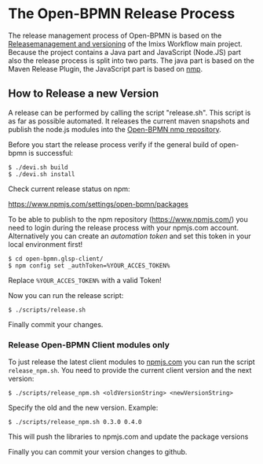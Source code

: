 # The Open-BPMN Release Process

The release management process of Open-BPMN is based on the [Releasemanagement and versioning](https://github.com/imixs/imixs-workflow/wiki/Releasemanagement-and-versioning) of the Imixs Workflow main project. Because the project contains a Java part and JavaScript (Node.JS) part also the release process is split into two parts. The java part is based on the Maven Release Plugin, the JavaScript part is based on [nmp](https://docs.npmjs.com/creating-and-publishing-scoped-public-packages).

## How to Release a new Version

A release can be performed by calling the script "release.sh". This script is as far as possible automated. It releases the current maven snapshots and publish the node.js modules into the [Open-BPMN nmp repository](https://www.npmjs.com/settings/open-bpmn/packages).

Before you start the release process verify if the general build of open-bpmn is successful:

    $ ./devi.sh build
    $ ./devi.sh install

Check current release status on npm:

https://www.npmjs.com/settings/open-bpmn/packages

To be able to publish to the npm repository (https://www.npmjs.com/) you need to login during the release process with your npmjs.com account. Alternatively you can create an _automation token_ and set this token in your local environment first!

    $ cd open-bpmn.glsp-client/
    $ npm config set _authToken=%YOUR_ACCES_TOKEN%

Replace `%YOUR_ACCES_TOKEN%` with a valid Token!

Now you can run the release script:

    $ ./scripts/release.sh

Finally commit your changes.

### Release Open-BPMN Client modules only

To just release the latest client modules to [npmjs.com](https://www.npmjs.com/settings/open-bpmn/packages) you can run the script `release_npm.sh`. You need to provide the current client version and the next version:

    $ ./scripts/release_npm.sh <oldVersionString> <newVersionString>

Specify the old and the new version. Example:

    $ ./scripts/release_npm.sh 0.3.0 0.4.0

This will push the libraries to npmjs.com and update the package versions

Finally you can commit your version changes to github.
